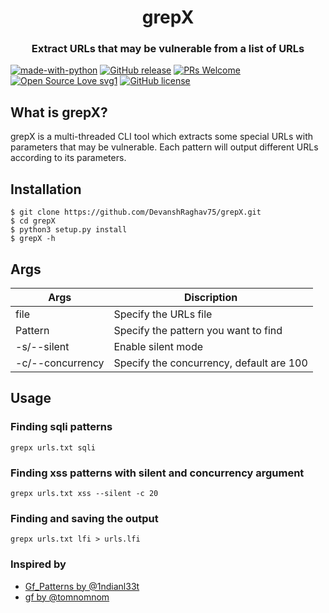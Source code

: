 <h1 align="center">grepX</h1>
<h3 align="center">Extract URLs that may be vulnerable from a list of URLs</h3>

[![made-with-python](https://img.shields.io/badge/Made%20with-Python-1f425f.svg)](https://www.python.org/)
[![GitHub release](https://img.shields.io/github/release/DevanshRaghav75/grepX.svg)](https://GitHub.com/DevanshRaghav75/grepX/releases/)
[![PRs Welcome](https://img.shields.io/badge/PRs-welcome-brightgreen.svg?style=flat-square)](http://makeapullrequest.com)
[![Open Source Love svg1](https://badges.frapsoft.com/os/v1/open-source.svg?v=103)](https://github.com/ellerbrock/open-source-badges/)
[![GitHub license](https://img.shields.io/github/license/DevanshRaghav75/grepX.svg)](https://github.com/DevanshRaghav75/grepX/blob/master/LICENSE.md)

## What is grepX?

grepX is a multi-threaded CLI tool which extracts some special URLs with parameters that may be vulnerable. Each pattern will output different URLs according to its parameters. 

## Installation
```
$ git clone https://github.com/DevanshRaghav75/grepX.git
$ cd grepX
$ python3 setup.py install
$ grepX -h 
```
## Args
| Args       |   Discription                        |
|------------|--------------------------------------|
|file        | Specify the URLs file                |
|Pattern     | Specify the pattern you want to find |
|-s/--silent | Enable silent mode                   |
|-c/--concurrency| Specify the concurrency, default are 100 |

## Usage

### Finding sqli patterns

```
grepx urls.txt sqli 
```
### Finding xss patterns with silent and concurrency argument

```
grepx urls.txt xss --silent -c 20
```

### Finding and saving the output

```
grepx urls.txt lfi > urls.lfi
```


### Inspired by
* <a href="https://github.com/1ndianl33t/Gf-Patterns">Gf_Patterns by @1ndianl33t</a>
* <a href="https://github.com/tomnomnom/gf">gf by @tomnomnom</a>
